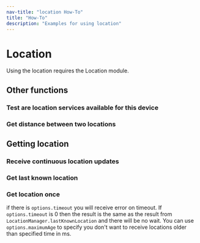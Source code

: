```yaml
---
nav-title: "location How-To"
title: "How-To"
description: "Examples for using location"
---
```

# Location
Using the location requires the Location module.
<snippet id='location-require'/>

## Other functions
### Test are location services available for this device
<snippet id='location-funcs'/>

### Get distance between two locations
<snippet id='location-distance'/>

## Getting location
### Receive continuous location updates
<snippet id='location-updates'/>

### Get last known location
<snippet id='location-last-known'/>

### Get location once
if there is `options.timeout` you will receive error on timeout. If `options.timeout` is 0 then the result is the same as the result from `LocationManager.lastKnownLocation`
and there will be no wait. You can use `options.maximumAge` to specify you don't want to receive locations older than specified time in ms.
<snippet id='location-timeour'/>
